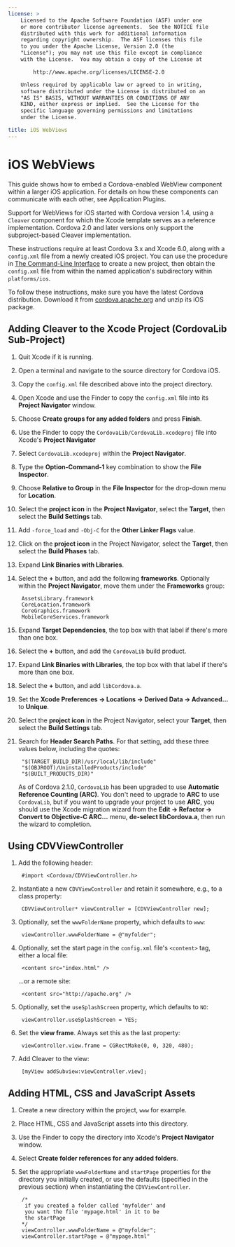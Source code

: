 ```yaml
---
license: >
    Licensed to the Apache Software Foundation (ASF) under one
    or more contributor license agreements.  See the NOTICE file
    distributed with this work for additional information
    regarding copyright ownership.  The ASF licenses this file
    to you under the Apache License, Version 2.0 (the
    "License"); you may not use this file except in compliance
    with the License.  You may obtain a copy of the License at

        http://www.apache.org/licenses/LICENSE-2.0

    Unless required by applicable law or agreed to in writing,
    software distributed under the License is distributed on an
    "AS IS" BASIS, WITHOUT WARRANTIES OR CONDITIONS OF ANY
    KIND, either express or implied.  See the License for the
    specific language governing permissions and limitations
    under the License.

title: iOS WebViews
---
```


# iOS WebViews

This guide shows how to embed a Cordova-enabled WebView component
within a larger iOS application. For details on how these components
can communicate with each other, see Application Plugins.

Support for WebViews for iOS started with Cordova version 1.4, using a
`Cleaver` component for which the Xcode template serves as a reference
implementation.  Cordova 2.0 and later versions only support the
subproject-based Cleaver implementation.

These instructions require at least Cordova 3.x and Xcode 6.0, along
with a `config.xml` file from a newly created iOS project. You can use
the procedure in [The Command-Line Interface](../../cli/index.html) to create a new project,
then obtain the `config.xml` file from within the named application's
subdirectory within `platforms/ios`.

To follow these instructions, make sure you have the latest Cordova
distribution. Download it from
[cordova.apache.org](http://cordova.apache.org) and unzip its iOS
package.

## Adding Cleaver to the Xcode Project (CordovaLib Sub-Project)

1. Quit Xcode if it is running.

1. Open a terminal and navigate to the source directory for Cordova
   iOS.

1. Copy the `config.xml` file described above into the project
   directory.

1. Open Xcode and use the Finder to copy the `config.xml` file into
   its __Project Navigator__ window.

1. Choose __Create groups for any added folders__ and press
   __Finish__.

1. Use the Finder to copy the `CordovaLib/CordovaLib.xcodeproj` file
   into Xcode's __Project Navigator__

1. Select `CordovaLib.xcodeproj` within the __Project Navigator__.

1. Type the __Option-Command-1__ key combination to show the __File
   Inspector__.

1. Choose __Relative to Group__ in the __File Inspector__ for the
   drop-down menu for __Location__.

1. Select the __project icon__ in the __Project Navigator__, select
   the __Target__, then select the __Build Settings__ tab.

1. Add `-force_load` and `-Obj-C` for the __Other Linker Flags__ value.

1. Click on the __project icon__ in the Project Navigator, select the
   __Target__, then select the __Build Phases__ tab.

1. Expand __Link Binaries with Libraries__.

1. Select the __+__ button, and add the following __frameworks__.
   Optionally within the __Project Navigator__, move them under the
   __Frameworks__ group:

        AssetsLibrary.framework
        CoreLocation.framework
        CoreGraphics.framework
        MobileCoreServices.framework

1. Expand __Target Dependencies__, the top box with that label if
   there's more than one box.

1. Select the __+__ button, and add the `CordovaLib` build product.

1. Expand __Link Binaries with Libraries__, the top box with that label
  if there's more than one box.

1. Select the __+__ button, and add `libCordova.a`.

1. Set the __Xcode Preferences &rarr; Locations &rarr; Derived Data
   &rarr; Advanced...__ to __Unique__.

1. Select the __project icon__ in the Project Navigator, select your
   __Target__, then select the __Build Settings__ tab.

1. Search for __Header Search Paths__. For that setting, add these
   three values below, including the quotes:

        "$(TARGET_BUILD_DIR)/usr/local/lib/include"        
        "$(OBJROOT)/UninstalledProducts/include"
        "$(BUILT_PRODUCTS_DIR)"

    As of Cordova 2.1.0, `CordovaLib` has been upgraded to use
    __Automatic Reference Counting (ARC)__. You don't need to upgrade
    to __ARC__ to use `CordovaLib`, but if you want to upgrade your
    project to use __ARC__, you should use the Xcode migration wizard
    from the __Edit &rarr; Refactor &rarr; Convert to Objective-C
    ARC...__ menu, __de-select libCordova.a__, then run the wizard to
    completion.

## Using CDVViewController

1. Add the following header:

        #import <Cordova/CDVViewController.h>

1. Instantiate a new `CDVViewController` and retain it somewhere,
   e.g., to a class property:

        CDVViewController* viewController = [CDVViewController new];

1. Optionally, set the `wwwFolderName` property, which defaults to `www`:

        viewController.wwwFolderName = @"myfolder";

1. Optionally, set the start page in the `config.xml` file's
   `<content>` tag, either a local file:

        <content src="index.html" />

    ...or a remote site:

        <content src="http://apache.org" />

1. Optionally, set the `useSplashScreen` property, which defaults to
   `NO`:

        viewController.useSplashScreen = YES;

1. Set the __view frame__. Always set this as the last property:

        viewController.view.frame = CGRectMake(0, 0, 320, 480);

1. Add Cleaver to the view:

        [myView addSubview:viewController.view];

## Adding HTML, CSS and JavaScript Assets

1. Create a new directory within the project, `www` for example.

1. Place HTML, CSS and JavaScript assets into this directory.

1. Use the Finder to copy the directory into Xcode's __Project
   Navigator__ window.

1. Select __Create folder references for any added folders__.

1. Set the appropriate `wwwFolderName` and `startPage` properties for
   the directory you initially created, or use the defaults (specified
   in the previous section) when instantiating the
   `CDVViewController`.

        /*
         if you created a folder called 'myfolder' and
         you want the file 'mypage.html' in it to be
         the startPage
        */
        viewController.wwwFolderName = @"myfolder";
        viewController.startPage = @"mypage.html"

